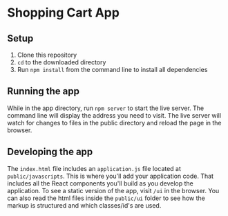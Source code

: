 # Shopping Cart App

## Setup
1. Clone this repository
2. `cd` to the downloaded directory
3. Run `npm install` from the command line to install all dependencies

## Running the app
While in the app directory, run `npm server` to start the live server. The command line will display the address you need to visit. The live server will watch for changes to files in the public directory and reload the page in the browser.

## Developing the app
The `index.html` file includes an `application.js` file located at `public/javascripts`. This is where you'll add your application code. That includes all the React components you'll build as you develop the application. To see a static version of the app, visit `/ui` in the browser. You can also read the html files inside the `public/ui` folder to see how the markup is structured and which classes/id's are used.
